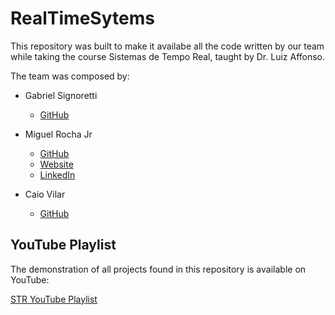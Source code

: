 # RealTimeSytems

This repository was built to make it availabe all the code written by our team while taking the course Sistemas de Tempo Real, taught by Dr. Luiz Affonso.

The team was composed by:
- Gabriel Signoretti
  - [GitHub](https://github.com/gabrielsig)
  
- Miguel Rocha Jr
  - [GitHub](https://github.com/miguelrochajr)
  - [Website](https://miguelrochajr.com)
  - [LinkedIn](https://linkedin.com/in/miguelrochajr)
- Caio Vilar 
  - [GitHub](https://github.com/caiobvilar)


## YouTube Playlist

The demonstration of all projects found in this repository is available on YouTube:

[STR YouTube Playlist](https://www.youtube.com/playlist?list=PLZlNGyDdWaYeNM8OIYrh-_WIhdU1WiGt8)
